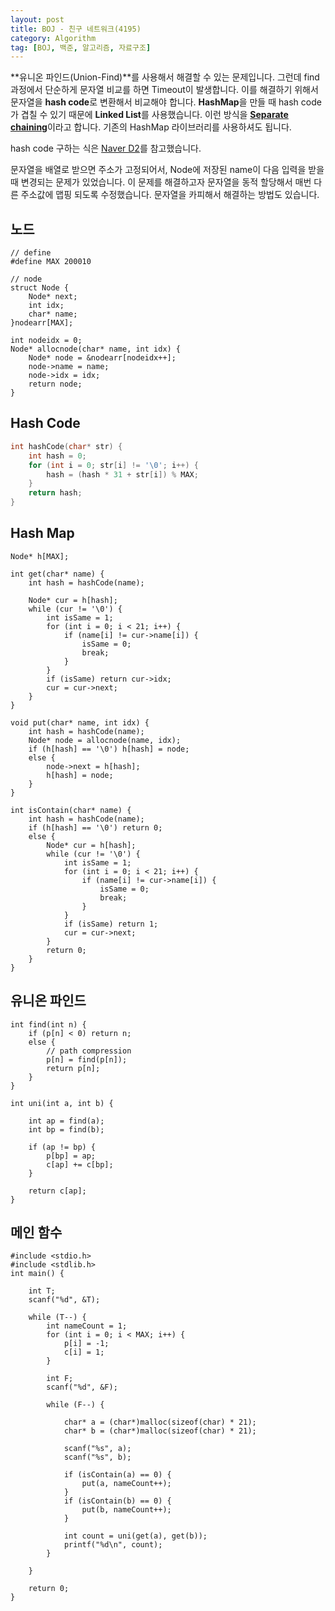 ```yaml
---
layout: post
title: BOJ - 친구 네트워크(4195)
category: Algorithm
tag: [BOJ, 백준, 알고리즘, 자료구조]
---
```


**유니온 파인드(Union-Find)**를 사용해서 해결할 수 있는 문제입니다. 그런데 find 과정에서 단순하게 문자열 비교를 하면 Timeout이 발생합니다. 이를 해결하기 위해서 문자열을 **hash code**로 변환해서 비교해야 합니다. **HashMap**을 만들 때 hash code가 겹칠 수 있기 때문에 **Linked List**를 사용했습니다. 이런 방식을 [**Separate chaining**](https://en.wikipedia.org/wiki/Hash_table#Separate_chaining)이라고 합니다. 기존의 HashMap 라이브러리를 사용하셔도 됩니다. 

hash code 구하는 식은 [Naver D2](https://d2.naver.com/helloworld/831311)를 참고했습니다. 

<div class="message">
문자열을 배열로 받으면 주소가 고정되어서, Node에 저장된 name이 다음 입력을 받을 때 변경되는 문제가 있었습니다. 이 문제를 해결하고자 문자열을 동적 할당해서 매번 다른 주소값에 맵핑 되도록 수정했습니다. 문자열을 카피해서 해결하는 방법도 있습니다.
</div>



## 노드
```
// define
#define MAX 200010

// node
struct Node {
	Node* next;
	int idx;
	char* name;
}nodearr[MAX];

int nodeidx = 0;
Node* allocnode(char* name, int idx) {
	Node* node = &nodearr[nodeidx++];
	node->name = name;
	node->idx = idx;
	return node;
}
```

## Hash Code 
```cpp
int hashCode(char* str) {
	int hash = 0;
	for (int i = 0; str[i] != '\0'; i++) {
		hash = (hash * 31 + str[i]) % MAX;
	}
	return hash;
}
```

## Hash Map
```
Node* h[MAX];

int get(char* name) {
	int hash = hashCode(name);

	Node* cur = h[hash];
	while (cur != '\0') {
		int isSame = 1;
		for (int i = 0; i < 21; i++) {
			if (name[i] != cur->name[i]) {
				isSame = 0;
				break;
			}
		}
		if (isSame) return cur->idx;
		cur = cur->next;
	}
}

void put(char* name, int idx) {
	int hash = hashCode(name);
	Node* node = allocnode(name, idx);
	if (h[hash] == '\0') h[hash] = node;
	else {
		node->next = h[hash];
		h[hash] = node;
	}
}

int isContain(char* name) {
	int hash = hashCode(name);
	if (h[hash] == '\0') return 0;
	else {
		Node* cur = h[hash];
		while (cur != '\0') {
			int isSame = 1;
			for (int i = 0; i < 21; i++) {
				if (name[i] != cur->name[i]) {
					isSame = 0;
					break;
				}
			}
			if (isSame) return 1;
			cur = cur->next;
		}
		return 0;
	}
}
```

## 유니온 파인드
```
int find(int n) {
	if (p[n] < 0) return n;
	else {
		// path compression
		p[n] = find(p[n]);
		return p[n];
	}
}

int uni(int a, int b) {

	int ap = find(a);
	int bp = find(b);

	if (ap != bp) {
		p[bp] = ap;
		c[ap] += c[bp];
	}

	return c[ap];
}
```

## 메인 함수
```
#include <stdio.h>
#include <stdlib.h>
int main() {

	int T;
	scanf("%d", &T);

	while (T--) {
		int nameCount = 1;
		for (int i = 0; i < MAX; i++) {
			p[i] = -1;
			c[i] = 1;
		}

		int F;
		scanf("%d", &F);

		while (F--) {

			char* a = (char*)malloc(sizeof(char) * 21);
			char* b = (char*)malloc(sizeof(char) * 21);

			scanf("%s", a);
			scanf("%s", b);

			if (isContain(a) == 0) {
				put(a, nameCount++);
			}
			if (isContain(b) == 0) {
				put(b, nameCount++);
			}

			int count = uni(get(a), get(b));
			printf("%d\n", count);
		}

	}

	return 0;
}
```